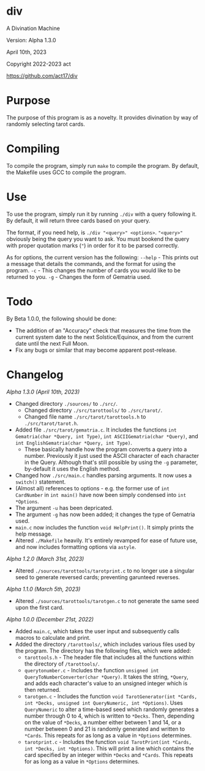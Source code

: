# div
A Divination Machine

Version: Alpha 1.3.0

April 10th, 2023

Copyright 2022-2023 act

https://github.com/act17/div


# Purpose
  The purpose of this program is as a novelty. It provides divination by way of randomly selecting tarot cards.


# Compiling
  To compile the program, simply run ``make`` to compile the program. By default, the Makefile uses GCC to compile the program.


# Use
  To use the program, simply run it by running ``./div`` with a query following it. By default, it will return three cards based on your query.

  The format, if you need help, is ``./div "<query>" <options>``. ``"<query>"`` obviously being the query you want to ask. You must bookend the query with proper quotation marks (``"``) in order for it to be parsed correctly.

  As for options, the current version has the following:
  ``--help`` - This prints out a message that details the commands, and the format for using the program.
  ``-c`` - This changes the number of cards you would like to be returned to you.
  ``-g`` - Changes the form of Gematria used.


# Todo
  By Beta 1.0.0, the following should be done:

  - The addition of an "Accuracy" check that measures the time from the current system date to the next Solstice/Equinox, and from the current date until the next Full Moon.
  - Fix any bugs or similar that may become apparent post-release.

# Changelog

  *Alpha 1.3.0 (April 10th, 2023)*
  - Changed directory ``./sources/`` to ``./src/``.
    - Changed directory ``./src/tarottools/`` to ``./src/tarot/``.
    - Changed file name ``./src/tarot/tarottools.h`` to ``./src/tarot/tarot.h``.
  - Added file ``./src/tarot/gematria.c``. It includes the functions ``int Gematria(char *Query, int Type)``, ``int ASCIIGematria(char *Query)``, and ``int EnglishGematria(char *Query, int Type)``.
    - These basically handle how the program converts a query into a number. Previously it just used the ASCII character of each character in the Query. Although that's still possible by using the ``-g`` parameter, by-default it uses the English method.
  - Changed how ``./src/main.c`` handles parsing arguments. It now uses a ``switch()`` statement.
  - (Almost all) references to options - e.g. the former use of ``int CardNumber`` in ``int main()`` have now been simply condensed into ``int *Options``.
  - The argument ``-u`` has been depricated.
  - The argument ``-g`` has now been added; it changes the type of Gematria used.
  - ``main.c`` now includes the function ``void HelpPrint()``. It simply prints the help message.
  - Altered ``./Makefile`` heavily. It's entirely revamped for ease of future use, and now includes formatting options via ``astyle``.


  *Alpha 1.2.0 (March 31st, 2023)*
  - Altered ``./sources/tarottools/tarotprint.c`` to no longer use a singular seed to generate reversed cards; preventing garunteed reverses.


  *Alpha 1.1.0 (March 5th, 2023)*
  - Altered ``./sources/tarottools/tarotgen.c`` to not generate the same seed upon the first card.


  *Alpha 1.0.0 (December 21st, 2022)*
  - Added ``main.c``, which takes the user input and subsequently calls macros to calculate and print.
  - Added the directory ``/tarottools/``, which includes various files used by the program. The directory has the following files, which were added:
    - ``tarottools.h`` - The header file that includes all the functions within the directory of ``/tarottools/``.
    - ``querytonumber.c`` - Includes the function ``unsigned int QueryToNumberConverter(char *Query)``. It takes the string, ``*Query``, and adds each character's value to an unsigned integer which is then returned.
    - ``tarotgen.c`` - Includes the function ``void TarotGenerator(int *Cards, int *Decks, unsigned int QueryNumeric, int *Options)``. Uses ``QueryNumeric`` to alter a time-based seed which randomly generates a number through 0 to 4, which is written to ``*Decks``. Then, depending on the value of ``*Decks``, a number either between 1 and 14, or a number between 0 and 21 is randomly generated and written to ``*Cards``. This repeats for as long as a value in ``*Options`` determines.
    - ``tarotprint.c`` - Includes the function ``void TarotPrint(int *Cards, int *Decks, int *Options)``. This will print a line which contains the card specified by an integer within ``*Decks`` and ``*Cards``. This repeats for as long as a value in ``*Options`` determines.

